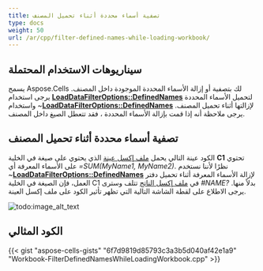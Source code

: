 ```yaml
---
title: تصفية أسماء محددة أثناء تحميل المصنف
type: docs
weight: 50
url: /ar/cpp/filter-defined-names-while-loading-workbook/
---
```


## **سيناريوهات الاستخدام المحتملة**

يسمح Aspose.Cells لك بتصفية أو إزالة الأسماء المحددة الموجودة داخل المصنف. يرجى استخدام [**LoadDataFilterOptions::DefinedNames**](https://reference.aspose.com/cells/cpp/aspose.cells/loaddatafilteroptions/) لتحميل الأسماء المحددة واستخدام ~[**LoadDataFilterOptions::DefinedNames**](https://reference.aspose.com/cells/cpp/aspose.cells/loaddatafilteroptions/) لإزالتها أثناء تحميل المصنف. يرجى ملاحظة أنه إذا قمت بإزالة الأسماء المحددة ، فقد تتعطل الصيغ داخل المصنف.

## **تصفية أسماء محددة أثناء تحميل المصنف**

الكود عينة التالي يحمل [ملف إكسل عينة](61767860.xlsx) الذي يحتوي على صيغة في الخلية **C1** تحتوي على الأسماء المعرفة أي *=SUM(MyName1, MyName2)*. نظرًا لأننا نستخدم ~[**LoadDataFilterOptions::DefinedNames**](https://reference.aspose.com/cells/cpp/aspose.cells/loaddatafilteroptions/) لإزالة الأسماء المعرفة أثناء تحميل دفتر العمل، فإن الصيغة في الخلية C1 في [ملف إكسل الناتج](61767861.xlsx) تتلف وسترى *#NAME?* بدلاً منها. يرجى الاطلاع على لقطة الشاشة التالية التي تظهر تأثير الكود على ملف إكسل العينة.

![todo:image_alt_text](filter-defined-names-while-loading-workbook_1.png)

## **الكود المثالي**

{{< gist "aspose-cells-gists" "6f7d9819d85793c3a3b5d040af42e1a9" "Workbook-FilterDefinedNamesWhileLoadingWorkbook.cpp" >}}
